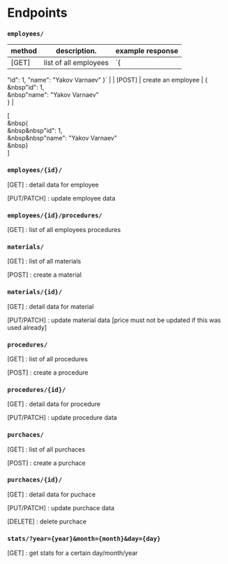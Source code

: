 # Endpoints

### `employees/`

| method |     description.      | example response |
|--------|-----------------------|------------------|
| [GET]  | list of all employees | `{
  "id": 1,
  "name": "Yakov Varnaev"
}` |
| [POST] | create an employee | {<br />&nbsp"id": 1,<br />&nbsp"name": "Yakov Varnaev"<br />} |


[<br />&nbsp{<br />&nbsp&nbsp"id": 1,<br />&nbsp&nbsp"name": "Yakov Varnaev"<br />&nbsp}<br />]
### `employees/{id}/`
[GET] : detail data for employee

[PUT/PATCH] : update employee data

### `employees/{id}/procedures/`
[GET] : list of all employees procedures

### `materials/`
[GET] : list of all materials

[POST] : create a material

### `materials/{id}/`
[GET] : detail data for material

[PUT/PATCH] : update material data [price must not be updated if this was used already]

### `procedures/`
[GET] : list of all procedures

[POST] : create a procedure

### `procedures/{id}/`
[GET] : detail data for procedure

[PUT/PATCH] : update procedure data

### `purchaces/`
[GET] : list of all purchaces

[POST] : create a purchace

### `purchaces/{id}/`
[GET] : detail data for puchace

[PUT/PATCH] : update purchace data

[DELETE] : delete purchace

### `stats/?year={year}&month={month}&day={day}`
[GET] : get stats for a certain day/month/year
